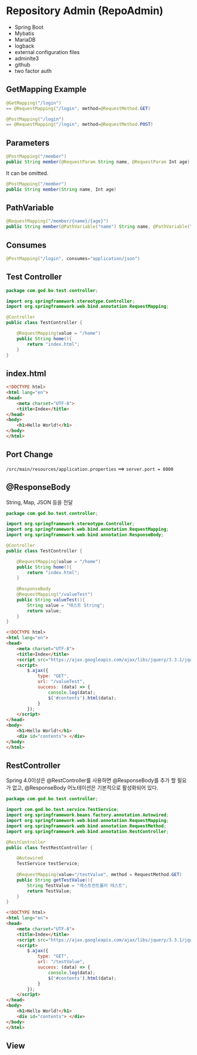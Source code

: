 # Repository Admin (RepoAdmin)


*   Spring Boot
*   Mybatis
*   MariaDB
*   logback
*   external configuration files
*   adminlte3
*   github
*   two factor auth

## GetMapping Example

```Java
@GetMapping("/login")
== @RequestMapping("/login", method=@RequestMethod.GET)

@PostMapping("/login")
== @RequestMapping("/login", method=@RequestMethod.POST)
```

## Parameters

```Java
@PostMapping("/member") 
public String member(@RequestParam String name, @RequestParam Int age)
```


It can be omitted.

```Java
@PostMapping("/member") 
public String member(String name, Int age)
```

## PathVariable

```Java
@RequestMapping("/member/{name}/{age}") 
public String member(@PathVariable("name") String name, @PathVariable("age") String age)
```

## Consumes

```Java
@PostMapping("/login", consumes="application/json")
```

## Test Controller

```Java
package com.god.bo.test.controller; 

import org.springframework.stereotype.Controller; 
import org.springframework.web.bind.annotation.RequestMapping; 

@Controller 
public class TestController { 

	@RequestMapping(value = "/home") 
	public String home(){ 
		return "index.html"; 
	} 
}
```

## index.html

```Html
<!DOCTYPE html> 
<html lang="en"> 
<head> 
	<meta charset="UTF-8"> 
	<title>Index</title> 
</head> 
<body> 
	<h1>Hello World!</h1> 
</body> 
</html>
```

## Port Change

`/src/main/resources/application.properties` ==> `server.port = 8000`

## @ResponseBody
String, Map, JSON 등을 전달

```java
package com.god.bo.test.controller; 

import org.springframework.stereotype.Controller; 
import org.springframework.web.bind.annotation.RequestMapping; 
import org.springframework.web.bind.annotation.ResponseBody; 

@Controller 
public class TestController { 

	@RequestMapping(value = "/home") 
	public String home(){ 
		return "index.html"; 
	} 
	
	@ResponseBody 
	@RequestMapping("/valueTest") 
	public String valueTest(){ 
		String value = "테스트 String"; 
		return value; 
	} 
}
```

```html
<!DOCTYPE html> 
<html lang="en"> 
<head> 
	<meta charset="UTF-8"> 
	<title>Index</title> 
	<script src="https://ajax.googleapis.com/ajax/libs/jquery/3.3.1/jquery.min.js"></script> 
	<script> 
		$.ajax({ 
			type: "GET", 
			url: "/valueTest", 
			success: (data) => { 
				console.log(data); 
				$('#contents').html(data); 
			} 
		}); 
	</script> 
</head> 
<body> 
	<h1>Hello World!</h1> 
	<div id="contents"> </div> 
</body> 
</html>
```

## RestController
Spring 4.0이상은 @RestController를 사용하면 @ResponseBody를 추가 할 필요가 없고, @ResponseBody 어노테이션은 기본적으로 활성화되어 있다.


```java
package com.god.bo.test.controller; 

import com.god.bo.test.service.TestService; 
import org.springframework.beans.factory.annotation.Autowired; 
import org.springframework.web.bind.annotation.RequestMapping; 
import org.springframework.web.bind.annotation.RequestMethod; 
import org.springframework.web.bind.annotation.RestController; 

@RestController 
public class TestRestController { 

	@Autowired 
	TestService testService; 
	
	@RequestMapping(value="/testValue", method = RequestMethod.GET) 
	public String getTestValue(){ 
		String TestValue = "레스트컨트롤러 테스트"; 
		return TestValue; 
	} 
}
```

```html
<!DOCTYPE html> 
<html lang="en"> 
<head> 
	<meta charset="UTF-8"> 
	<title>Index</title> 
	<script src="https://ajax.googleapis.com/ajax/libs/jquery/3.3.1/jquery.min.js"></script> 
	<script> 
		$.ajax({ 
			type: "GET", 
			url: "/testValue", 
			success: (data) => { 
				console.log(data); 
				$('#contents').html(data); 
			} 
		}); 
	</script> 
</head> 
<body> 
	<h1>Hello World!</h1> 
	<div id="contents"> </div> 
</body> 
</html>
```

## View